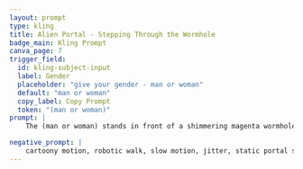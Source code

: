 ```yaml
---
layout: prompt
type: kling
title: Alien Portal - Stepping Through the Wormhole
badge_main: Kling Prompt
canva_page: 7
trigger_field:
  id: kling-subject-input
  label: Gender
  placeholder: "give your gender - man or woman"
  default: "man or woman"
  copy_label: Copy Prompt
  token: "(man or woman)"
prompt: |
    The (man or woman) stands in front of a shimmering magenta wormhole embedded in a glowing jungle wall at twilight. The scene feels natural, like real-life footage captured on an iPhone Pro Max 16, with cinematic ambient fog, soft atmospheric lighting, and grounded color tones. The portal pulses gently with concentric alien energy rings, radiating light and subtle motion, like sentient technology in standby mode. The man pauses briefly, glancing at the swirling energy. His breath is visible as he hesitates for a second, expression flickering with awe and uncertainty. Then, sensing urgency, he quickly walks forward with a smooth, natural stride—fluid and purposeful, as if he knows it might vanish. As his hand breaks the portal’s surface, it ripples with soft liquid light. Once he's through, the wormhole visibly reacts: the energy rings contract inward and collapse smoothly into a glowing seam that seals itself with a final pulse, as if locking the exit. The camera tracks naturally behind him—handheld style—as he steps onto an alien coastline at dusk, greeted by luminous terrain, twin crescent moons, and distant rock spires. He gazes around, visibly amazed. His body language subtly shifts—more upright, confident—as if the alien tech is beginning to influence him. Natural and realistic motion throughout, photoreal quality, captured like real-world video.

negative_prompt: |
    cartoony motion, robotic walk, slow motion, jitter, static portal surface, unrealistic closure effect, low detail background, artificial camera movement, stiff upper body, synthetic animation feel, unnatural lighting, flat glow, visual seams
---
```

